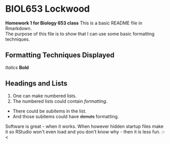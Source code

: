 # BIOL653 Lockwood
**Homework 1 for Biology 653 class**
This is a basic README file in Rmarkdown.  
The purpose of this file is to show that I can use some basic formatting techniques.
## Formatting Techniques Displayed ##
*Italics*
**Bold**
## Headings and Lists ##
1. One can make numbered lists.
2. The numbered lists could contain *formatting*.
  + There could be subitems in the list.
  + And those subitems could have ~~donuts~~ formatting.

Software is great - when it works. When however hidden startup files make it so RStudio won't even load and you don't know why - then it is less fun. :-<
